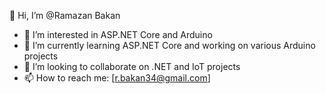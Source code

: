 👋 Hi, I’m @Ramazan Bakan
- 👀 I’m interested in ASP.NET Core and Arduino
- 🌱 I’m currently learning ASP.NET Core and working on various Arduino projects
- 💞️ I’m looking to collaborate on .NET and IoT projects
- 📫 How to reach me: [r.bakan34@gmail.com]

<!---
RAMMUSQ/RAMMUSQ is a ✨ special ✨ repository because its `README.md` (this file) appears on your GitHub profile.
You can click the Preview link to take a look at your changes.
--->
